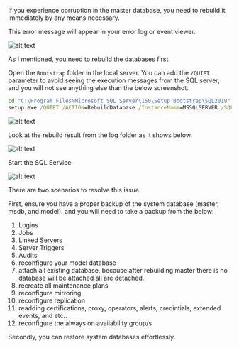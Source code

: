 If you experience corruption in the master database, you need to rebuild it immediately by any means necessary.

This error message will appear in your error log or event viewer.

![alt text](https://github.com/MohamedAbdelhalem/dbatools/blob/main/Features_and_Administration/RES/media/MasterCorruption_00.png)

As I mentioned, you need to rebuild the databases first.

Open the `Bootstrap` folder in the local server. You can add the `/QUIET` parameter to avoid seeing the execution messages from the SQL server, and you will not see anything else than the below screenshot.

```cmd
cd "C:\Program Files\Microsoft SQL Server\150\Setup Bootstrap\SQL2019"
setup.exe /QUIET /ACTION=RebuildDatabase /InstanceName=MSSQLSERVER /SQLSysAdminAccounts=TLMS\mssql /SaPWD=P@$$w0rd

```
![alt text](https://github.com/MohamedAbdelhalem/dbatools/blob/main/Features_and_Administration/RES/media/MasterCorruption_01.png)

Look at the rebuild result from the log folder as it shows below.

![alt text](https://github.com/MohamedAbdelhalem/dbatools/blob/main/Features_and_Administration/RES/media/MasterCorruption_02.png)

Start the SQL Service

![alt text](https://github.com/MohamedAbdelhalem/dbatools/blob/main/Features_and_Administration/RES/media/MasterCorruption_03.png)


There are two scenarios to resolve this issue.

First, ensure you have a proper backup of the system database (master, msdb, and model). and you will need to take a backup from the below:
   1. Logins
   2. Jobs
   3. Linked Servers
   4. Server Triggers
   5. Audits
   6. reconfigure your model database
   7. attach all existing database, because after rebuilding master there is no database will be attached all are detached.
   8. recreate all maintenance plans
   9. reconfigure mirroring
   10. reconfigure replication
   11. readding certifications, proxy, operators, alerts, credintials, extended events, and etc..
   12. reconfigure the always on availability group/s

Secondly, you can restore system databases effortlessly.   


